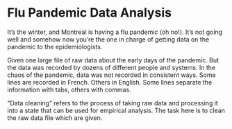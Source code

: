 # Flu Pandemic Data Analysis
It’s the winter, and Montreal is having a flu pandemic (oh no!). It’s not going well and somehow now you’re the one in charge of getting data on the pandemic to the epidemiologists.

Given one large file of raw data about the early days of the pandemic. But the data was recorded by dozens of different people and systems. In the chaos of the pandemic, data was not recorded in consistent ways. Some lines are recorded in French. Others in English. Some lines separate the information with tabs, others with commas.

“Data cleaning” refers to the process of taking raw data and processing it into a state that can be used for empirical analysis. The task here is to clean the raw data file which are given.
